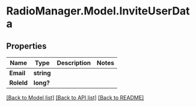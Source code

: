# RadioManager.Model.InviteUserData
## Properties

Name | Type | Description | Notes
------------ | ------------- | ------------- | -------------
**Email** | **string** |  | 
**RoleId** | **long?** |  | 

[[Back to Model list]](../README.md#documentation-for-models) [[Back to API list]](../README.md#documentation-for-api-endpoints) [[Back to README]](../README.md)

